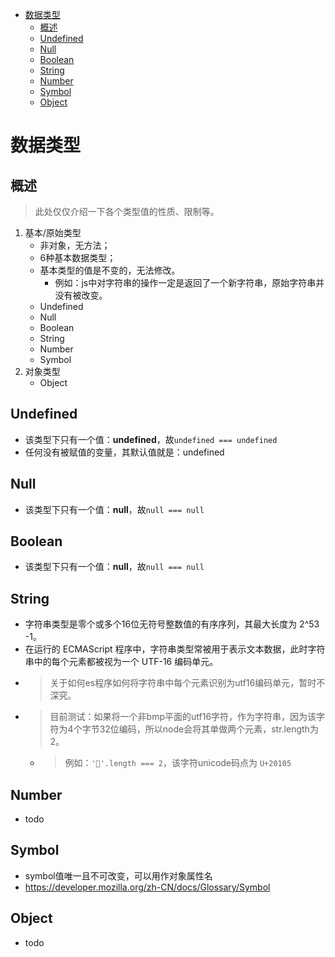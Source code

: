 <!-- TOC -->

- [数据类型](#数据类型)
    - [概述](#概述)
    - [Undefined](#undefined)
    - [Null](#null)
    - [Boolean](#boolean)
    - [String](#string)
    - [Number](#number)
    - [Symbol](#symbol)
    - [Object](#object)

<!-- /TOC -->

# 数据类型

## 概述

> 此处仅仅介绍一下各个类型值的性质、限制等。

1. 基本/原始类型
    - 非对象，无方法；
    - 6种基本数据类型；
    - 基本类型的值是不变的，无法修改。
        - 例如：js中对字符串的操作一定是返回了一个新字符串，原始字符串并没有被改变。
    - Undefined
    - Null
    - Boolean
    - String
    - Number
    - Symbol
2. 对象类型
    - Object



## Undefined

- 该类型下只有一个值：**undefined**，故`undefined === undefined`
- 任何没有被赋值的变量，其默认值就是：undefined

## Null

- 该类型下只有一个值：**null**，故`null === null`

## Boolean

- 该类型下只有一个值：**null**，故`null === null`        

## String

- 字符串类型是零个或多个16位无符号整数值的有序序列，其最大长度为 2^53 -1。
- 在运行的 ECMAScript 程序中，字符串类型常被用于表示文本数据，此时字符串中的每个元素都被视为一个 UTF-16 编码单元。
- > 关于如何es程序如何将字符串中每个元素识别为utf16编码单元，暂时不深究。
- > 目前测试：如果将一个非bmp平面的utf16字符，作为字符串，因为该字符为4个字节32位编码，所以node会将其单做两个元素，str.length为2。
    - > 例如：`'𠄅'.length === 2`，该字符unicode码点为 `U+20105`

## Number

- todo

## Symbol

- symbol值唯一且不可改变，可以用作对象属性名
- https://developer.mozilla.org/zh-CN/docs/Glossary/Symbol

## Object

- todo
